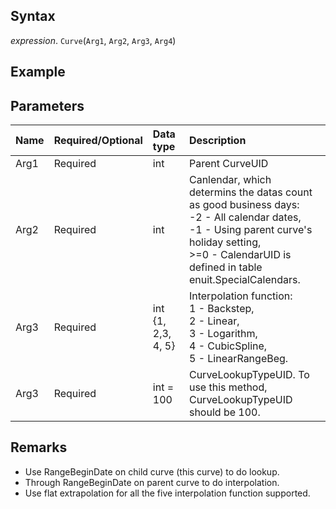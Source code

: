 ## Syntax
*expression*. ``Curve``(``Arg1``, ``Arg2``, ``Arg3``, ``Arg4``)

## Example


## Parameters
| Name      | Required/Optional           | Data type  | Description|
| --------- |:-------------             | :-----    |:-----|
| Arg1      | Required                    | int        | Parent CurveUID
| Arg2      | Required                    | int        | Canlendar, which determins the datas count as good business days: <br /> -2 - All calendar dates, <br /> -1 - Using parent curve's holiday setting, <br /> >=0 - CalendarUID is defined in table enuit.SpecialCalendars.
| Arg3      | Required                    | int {1, 2,3, 4, 5}| Interpolation function: <br /> 1 - Backstep, <br /> 2 - Linear, <br /> 3 - Logarithm, <br /> 4 - CubicSpline, <br /> 5 - LinearRangeBeg.
| Arg3      | Required                    | int = 100 | CurveLookupTypeUID. To use this method, CurveLookupTypeUID should be 100.



## Remarks
* Use RangeBeginDate on child curve (this curve) to do lookup.
* Through RangeBeginDate on parent curve to do interpolation.
* Use flat extrapolation for all the five interpolation function supported.
